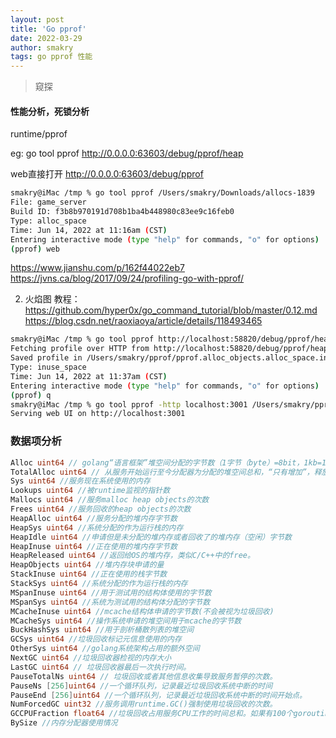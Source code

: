 ```yaml
---
layout: post
title: 'Go pprof'
date: 2022-03-29
author: smakry
tags: go pprof 性能
---
```


> 窥探

#### 性能分析，死锁分析

runtime/pprof

eg:
go tool pprof http://0.0.0.0:63603/debug/pprof/heap
 
web直接打开  http://0.0.0.0:63603/debug/pprof

```sh
smakry@iMac /tmp % go tool pprof /Users/smakry/Downloads/allocs-1839 
File: game_server
Build ID: f3b8b970191d708b1ba4b448980c83ee9c16feb0
Type: alloc_space
Time: Jun 14, 2022 at 11:16am (CST)
Entering interactive mode (type "help" for commands, "o" for options)
(pprof) web
```

<https://www.jianshu.com/p/162f44022eb7>
<https://jvns.ca/blog/2017/09/24/profiling-go-with-pprof/>


2. 火焰图
教程： https://github.com/hyper0x/go_command_tutorial/blob/master/0.12.md
<https://blog.csdn.net/raoxiaoya/article/details/118493465>
```sh
smakry@iMac /tmp % go tool pprof http://localhost:58820/debug/pprof/heap
Fetching profile over HTTP from http://localhost:58820/debug/pprof/heap
Saved profile in /Users/smakry/pprof/pprof.alloc_objects.alloc_space.inuse_objects.inuse_space.025.pb.gz
Type: inuse_space
Time: Jun 14, 2022 at 11:37am (CST)
Entering interactive mode (type "help" for commands, "o" for options)
(pprof) q
smakry@iMac /tmp % go tool pprof -http localhost:3001 /Users/smakry/pprof/pprof.alloc_objects.alloc_space.inuse_objects.inuse_space.025.pb.gz
Serving web UI on http://localhost:3001
```

### 数据项分析

```go
Alloc uint64 // golang“语言框架”堆空间分配的字节数（1字节（byte）=8bit，1kb=1024字节）
TotalAlloc uint64 // 从服务开始运行至今分配器为分配的堆空间总和，“只有增加”，释放的时候不减少
Sys uint64 //服务现在系统使用的内存
Lookups uint64 //被runtime监视的指针数
Mallocs uint64 //服务malloc heap objects的次数
Frees uint64 //服务回收的heap objects的次数
HeapAlloc uint64 //服务分配的堆内存字节数
HeapSys uint64 //系统分配的作为运行栈的内存
HeapIdle uint64 //申请但是未分配的堆内存或者回收了的堆内存（空闲）字节数
HeapInuse uint64 //正在使用的堆内存字节数
HeapReleased uint64 //返回给OS的堆内存，类似C/C++中的free。
HeapObjects uint64 //堆内存块申请的量
StackInuse uint64 //正在使用的栈字节数
StackSys uint64 //系统分配的作为运行栈的内存
MSpanInuse uint64 //用于测试用的结构体使用的字节数
MSpanSys uint64 //系统为测试用的结构体分配的字节数
MCacheInuse uint64 //mcache结构体申请的字节数(不会被视为垃圾回收)
MCacheSys uint64 //操作系统申请的堆空间用于mcache的字节数
BuckHashSys uint64 //用于剖析桶散列表的堆空间
GCSys uint64 //垃圾回收标记元信息使用的内存
OtherSys uint64 //golang系统架构占用的额外空间
NextGC uint64 //垃圾回收器检视的内存大小
LastGC uint64 // 垃圾回收器最后一次执行时间。
PauseTotalNs uint64 // 垃圾回收或者其他信息收集导致服务暂停的次数。
PauseNs [256]uint64 //一个循环队列，记录最近垃圾回收系统中断的时间
PauseEnd [256]uint64 //一个循环队列，记录最近垃圾回收系统中断的时间开始点。
NumForcedGC uint32 //服务调用runtime.GC()强制使用垃圾回收的次数。
GCCPUFraction float64 //垃圾回收占用服务CPU工作的时间总和。如果有100个goroutine，垃圾回收的时间为1S,那么就占用了100S。
BySize //内存分配器使用情况
```